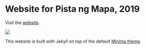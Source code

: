 # Website for Pista ng Mapa, 2019

Visit the [website](https://pistangmapa.github.io/2019).

![](/assets/collaterals/PnM_Marketing_Slide_10k.png)

This website is built with Jekyll on top of the default [Minima theme](https://github.com/jekyll/minima).

